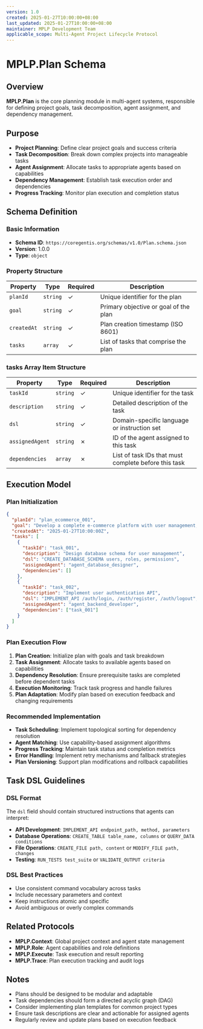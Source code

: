 ```yaml
---
version: 1.0
created: 2025-01-27T10:00:00+08:00
last_updated: 2025-01-27T10:00:00+08:00
maintainer: MPLP Development Team
applicable_scope: Multi-Agent Project Lifecycle Protocol
---
```


# MPLP.Plan Schema

## Overview

**MPLP.Plan** is the core planning module in multi-agent systems, responsible for defining project goals, task decomposition, agent assignment, and dependency management.

## Purpose

- **Project Planning**: Define clear project goals and success criteria
- **Task Decomposition**: Break down complex projects into manageable tasks
- **Agent Assignment**: Allocate tasks to appropriate agents based on capabilities
- **Dependency Management**: Establish task execution order and dependencies
- **Progress Tracking**: Monitor plan execution and completion status

## Schema Definition

### Basic Information

- **Schema ID**: `https://coregentis.org/schemas/v1.0/Plan.schema.json`
- **Version**: 1.0.0
- **Type**: `object`

### Property Structure

| Property | Type | Required | Description |
|----------|------|----------|-------------|
| `planId` | `string` | ✓ | Unique identifier for the plan |
| `goal` | `string` | ✓ | Primary objective or goal of the plan |
| `createdAt` | `string` | ✓ | Plan creation timestamp (ISO 8601) |
| `tasks` | `array` | ✓ | List of tasks that comprise the plan |

### tasks Array Item Structure

| Property | Type | Required | Description |
|----------|------|----------|-------------|
| `taskId` | `string` | ✓ | Unique identifier for the task |
| `description` | `string` | ✓ | Detailed description of the task |
| `dsl` | `string` | ✓ | Domain-specific language or instruction set |
| `assignedAgent` | `string` | ✗ | ID of the agent assigned to this task |
| `dependencies` | `array` | ✗ | List of task IDs that must complete before this task |

## Execution Model

### Plan Initialization

```json
{
  "planId": "plan_ecommerce_001",
  "goal": "Develop a complete e-commerce platform with user management, product catalog, and payment processing",
  "createdAt": "2025-01-27T10:00:00Z",
  "tasks": [
    {
      "taskId": "task_001",
      "description": "Design database schema for user management",
      "dsl": "CREATE_DATABASE_SCHEMA users, roles, permissions",
      "assignedAgent": "agent_database_designer",
      "dependencies": []
    },
    {
      "taskId": "task_002",
      "description": "Implement user authentication API",
      "dsl": "IMPLEMENT_API /auth/login, /auth/register, /auth/logout",
      "assignedAgent": "agent_backend_developer",
      "dependencies": ["task_001"]
    }
  ]
}
```

### Plan Execution Flow

1. **Plan Creation**: Initialize plan with goals and task breakdown
2. **Task Assignment**: Allocate tasks to available agents based on capabilities
3. **Dependency Resolution**: Ensure prerequisite tasks are completed before dependent tasks
4. **Execution Monitoring**: Track task progress and handle failures
5. **Plan Adaptation**: Modify plan based on execution feedback and changing requirements

### Recommended Implementation

- **Task Scheduling**: Implement topological sorting for dependency resolution
- **Agent Matching**: Use capability-based assignment algorithms
- **Progress Tracking**: Maintain task status and completion metrics
- **Error Handling**: Implement retry mechanisms and fallback strategies
- **Plan Versioning**: Support plan modifications and rollback capabilities

## Task DSL Guidelines

### DSL Format

The `dsl` field should contain structured instructions that agents can interpret:

- **API Development**: `IMPLEMENT_API endpoint_path, method, parameters`
- **Database Operations**: `CREATE_TABLE table_name, columns` or `QUERY_DATA conditions`
- **File Operations**: `CREATE_FILE path, content` or `MODIFY_FILE path, changes`
- **Testing**: `RUN_TESTS test_suite` or `VALIDATE_OUTPUT criteria`

### DSL Best Practices

- Use consistent command vocabulary across tasks
- Include necessary parameters and context
- Keep instructions atomic and specific
- Avoid ambiguous or overly complex commands

## Related Protocols

- **MPLP.Context**: Global project context and agent state management
- **MPLP.Role**: Agent capabilities and role definitions
- **MPLP.Execute**: Task execution and result reporting
- **MPLP.Trace**: Plan execution tracking and audit logs

## Notes

- Plans should be designed to be modular and adaptable
- Task dependencies should form a directed acyclic graph (DAG)
- Consider implementing plan templates for common project types
- Ensure task descriptions are clear and actionable for assigned agents
- Regularly review and update plans based on execution feedback